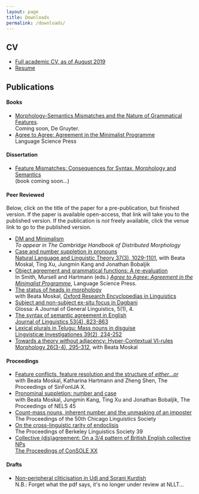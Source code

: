 ```yaml
---
layout: page
title: Downloads
permalink: /downloads/
---
```


## CV

- [Full academic CV, as of August 2019](/assets/docs/smithcvfull.pdf)
- [Resume](/assets/docs/pwsmithresume.pdf)

## Publications

#### Books

- [Morphology-Semantics Mismatches and the Nature of Grammatical Features](https://www.degruyter.com/view/product/510725).<br>Coming soon, De Gruyter.
- [Agree to Agree: Agreement in the Minimalist Programme](https://langsci-press.org/catalog/book/254)<br>Language Science Press

#### Dissertation

- [Feature Mismatches: Consequences for Syntax, Morphology and Semantics](/assets/docs/smith_feature_mismatches.pdf) <br> (book coming soon...)

#### Peer Reviewed

Below, click on the title of the paper for a pre-publication, but finished version.
If the paper is available open-access, that link will take you to the published version.
If the publication is *not* freely available, click the venue link to go to the published version.

- [DM and Minimalism](/assets/docs/pwsmith_dm_minimalism.pdf)<br>*To appear in The Cambridge     Handbook of Distributed Morphology*
- [Case and number suppletion in pronouns](/assets/docs/smith_et_al_case_number.pdf)<br> [Natural Language and Linguistic Theory 37(3), 1029-1101](https://link.springer.com/article/10.1007/s11049-018-9425-0), with Beata Moskal, Ting Xu, Jungmin Kang and Jonathan Bobaljik
- [Object agreement and grammatical functions: A re-evaluation](https://langsci-press.org/catalog/view/254/2088/1777-1)<br>In Smith, Mursell and Hartmann (eds.) [*Agree to Agree: Agreement in the Minimalist Programme*](https://langsci-press.org/catalog/book/254), Language Science Press.
- [The status of heads in morphology](/assets/docs/MoskalSmith-HeadsFinal.pdf)<br> with Beata Moskal, [Oxford Research Encyclopedias in Linguistics](https://oxfordre.com/linguistics/view/10.1093/acrefore/9780199384655.001.0001/acrefore-9780199384655-e-583)<br>
- [Subject and non-subject ex-situ focus in Dagbani](https://www.glossa-journal.org/articles/10.5334/gjgl.664/)<br>Glossa: A Journal of General Linguistics, 5(1), 4.
- [The syntax of semantic agreement in English](/assets/docs/smith_the_syntax_of_semantic_agreement.pdf) <br> [Journal of Linguistics 53(4), 823-863](https://doi.org/10.1017/S0022226716000360)
- [Lexical plurals in Telugu: Mass nouns in disguise](/assets/docs/smith_mass_nouns_in_disguise.pdf) <br>[Lingvisticæ Investigationes 39(2), 234-252](https://benjamins.com/#catalog/journals/li.39.2/toc)
- [Towards a theory without adjacency: Hyper-Contextual VI-rules](/assets/docs/moskal_smith_adjacency.pdf)<br>[Morphology 26(3-4), 295-312](http://link.springer.com/journal/11525/26/3/page/1), with Beata Moskal



#### Proceedings
- [Feature conflicts, feature resolution and the structure of *either...or*](/assets/docs/smith_et_al_either_or.pdf)<br>with Beata Moskal, Katharina Hartmann and Zheng Shen, The Proceedings of SinFonIJA X.
- [Pronominal suppletion: number and case](/assets/docs/smith_et_al_pronominal_suppletion.pdf)<br>with Beata Moskal, Jungmin Kang, Ting Xu and Jonathan Bobaljik, The Proceedings of NELS 45
- [Count-mass nouns, inherent number and the unmasking of an imposter](/assets/docs/smith_count_mass_nouns.pdf)<br>The Proceedings of the 50th Chicago Linguistics Society
- [On the cross-linguistic rarity of endoclisis](/assets/docs/smith_endoclisis_rarity.pdf)<br>The Proceedings of Berkeley Linguistics Society 39
- [Collective (dis)agreement: On a 3/4 pattern of British English collective NPs](/assets/docs/smith_collective_disagreement_paper.pdf)<br> [The Proceedings of ConSOLE XX](http://media.leidenuniv.nl/legacy/console20-proceedings-smith.pdf)

#### Drafts

- [Non-peripheral cliticisation in Udi and Sorani Kurdish](/assets/docs/smith_non_peripheral_cliticization.pdf)<br>N.B.: Forget what the pdf says, it's no longer under review at NLLT...
